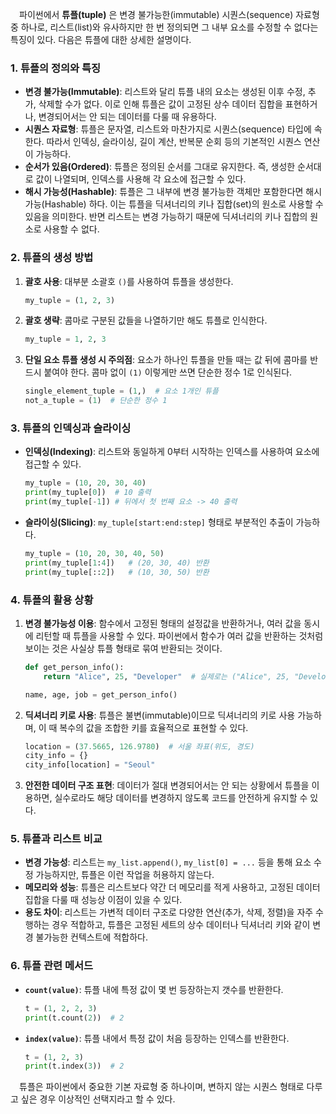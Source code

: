&emsp;파이썬에서 **튜플(tuple)** 은 변경 불가능한(immutable) 시퀀스(sequence) 자료형 중 하나로, 리스트(list)와 유사하지만 한 번 정의되면 그 내부 요소를 수정할 수 없다는 특징이 있다. 다음은 튜플에 대한 상세한 설명이다.

### 1. 튜플의 정의와 특징
- **변경 불가능(Immutable)**: 리스트와 달리 튜플 내의 요소는 생성된 이후 수정, 추가, 삭제할 수가 없다. 이로 인해 튜플은 값이 고정된 상수 데이터 집합을 표현하거나, 변경되어서는 안 되는 데이터를 다룰 때 유용하다.
- **시퀀스 자료형**: 튜플은 문자열, 리스트와 마찬가지로 시퀀스(sequence) 타입에 속한다. 따라서 인덱싱, 슬라이싱, 길이 계산, 반복문 순회 등의 기본적인 시퀀스 연산이 가능하다.
- **순서가 있음(Ordered)**: 튜플은 정의된 순서를 그대로 유지한다. 즉, 생성한 순서대로 값이 나열되며, 인덱스를 사용해 각 요소에 접근할 수 있다.
- **해시 가능성(Hashable)**: 튜플은 그 내부에 변경 불가능한 객체만 포함한다면 해시 가능(Hashable) 하다. 이는 튜플을 딕셔너리의 키나 집합(set)의 원소로 사용할 수 있음을 의미한다. 반면 리스트는 변경 가능하기 때문에 딕셔너리의 키나 집합의 원소로 사용할 수 없다.

### 2. 튜플의 생성 방법
1. **괄호 사용**: 대부분 소괄호 `()`를 사용하여 튜플을 생성한다.
   ```python
   my_tuple = (1, 2, 3)
   ```
   
2. **괄호 생략**: 콤마로 구분된 값들을 나열하기만 해도 튜플로 인식한다.
   ```python
   my_tuple = 1, 2, 3
   ```
   
3. **단일 요소 튜플 생성 시 주의점**: 요소가 하나인 튜플을 만들 때는 값 뒤에 콤마를 반드시 붙여야 한다. 콤마 없이 `(1)` 이렇게만 쓰면 단순한 정수 1로 인식된다.
   ```python
   single_element_tuple = (1,)  # 요소 1개인 튜플
   not_a_tuple = (1)  # 단순한 정수 1
   ```

### 3. 튜플의 인덱싱과 슬라이싱
- **인덱싱(Indexing)**: 리스트와 동일하게 0부터 시작하는 인덱스를 사용하여 요소에 접근할 수 있다.
  ```python
  my_tuple = (10, 20, 30, 40)
  print(my_tuple[0])  # 10 출력
  print(my_tuple[-1]) # 뒤에서 첫 번째 요소 -> 40 출력
  ```
  
- **슬라이싱(Slicing)**: `my_tuple[start:end:step]` 형태로 부분적인 추출이 가능하다.
  ```python
  my_tuple = (10, 20, 30, 40, 50)
  print(my_tuple[1:4])   # (20, 30, 40) 반환
  print(my_tuple[::2])   # (10, 30, 50) 반환
  ```

### 4. 튜플의 활용 상황
1. **변경 불가능성 이용**: 함수에서 고정된 형태의 설정값을 반환하거나, 여러 값을 동시에 리턴할 때 튜플을 사용할 수 있다. 파이썬에서 함수가 여러 값을 반환하는 것처럼 보이는 것은 사실상 튜플 형태로 묶여 반환되는 것이다.
   ```python
   def get_person_info():
       return "Alice", 25, "Developer"  # 실제로는 ("Alice", 25, "Developer") 튜플이 반환
   
   name, age, job = get_person_info()
   ```
   
2. **딕셔너리 키로 사용**: 튜플은 불변(immutable)이므로 딕셔너리의 키로 사용 가능하며, 이 때 복수의 값을 조합한 키를 효율적으로 표현할 수 있다.
   ```python
   location = (37.5665, 126.9780)  # 서울 좌표(위도, 경도)
   city_info = {}
   city_info[location] = "Seoul"
   ```

3. **안전한 데이터 구조 표현**: 데이터가 절대 변경되어서는 안 되는 상황에서 튜플을 이용하면, 실수로라도 해당 데이터를 변경하지 않도록 코드를 안전하게 유지할 수 있다.

### 5. 튜플과 리스트 비교
- **변경 가능성**: 리스트는 `my_list.append()`, `my_list[0] = ...` 등을 통해 요소 수정 가능하지만, 튜플은 이런 작업을 허용하지 않는다.
- **메모리와 성능**: 튜플은 리스트보다 약간 더 메모리를 적게 사용하고, 고정된 데이터 집합을 다룰 때 성능상 이점이 있을 수 있다.
- **용도 차이**: 리스트는 가변적 데이터 구조로 다양한 연산(추가, 삭제, 정렬)을 자주 수행하는 경우 적합하고, 튜플은 고정된 세트의 상수 데이터나 딕셔너리 키와 같이 변경 불가능한 컨텍스트에 적합하다.

### 6. 튜플 관련 메서드
- **`count(value)`**: 튜플 내에 특정 값이 몇 번 등장하는지 갯수를 반환한다.
  ```python
  t = (1, 2, 2, 3)
  print(t.count(2))  # 2
  ```

- **`index(value)`**: 튜플 내에서 특정 값이 처음 등장하는 인덱스를 반환한다.
  ```python
  t = (1, 2, 3)
  print(t.index(3))  # 2
  ```

&emsp;튜플은 파이썬에서 중요한 기본 자료형 중 하나이며, 변하지 않는 시퀀스 형태로 다루고 싶은 경우 이상적인 선택지라고 할 수 있다.